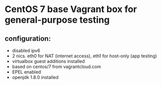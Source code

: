 # CentOS 7 base Vagrant box for general-purpose testing

## configuration:
- disabled ipv6
- 2 nics. eth0 for NAT (internet access), eth1 for host-only (app testing)
- virtualbox guest additions installed
- based on centos/7 from vagrantcloud.com
- EPEL enabled
- openjdk 1.8.0 installed

